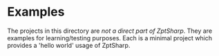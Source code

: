 ﻿# Examples
The projects in this directory are *not a direct part of ZptSharp*.  They are examples
for learning/testing purposes.  Each is a minimal project which provides a 'hello world'
usage of ZptSharp.